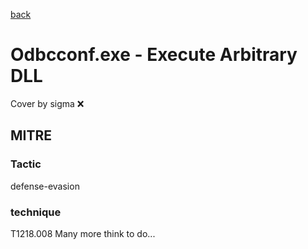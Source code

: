 [back](../index.md)
# Odbcconf.exe - Execute Arbitrary DLL
Cover by sigma :x: 
## MITRE
### Tactic
defense-evasion
### technique
T1218.008
Many more think to do...